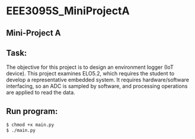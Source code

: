 # EEE3095S_MiniProjectA
Mini-Project A
----
Task:
----
The objective for this project is to design an environment logger (IoT device).
This project examines ELO5.2, which requires the student to develop a representative
embedded system. It requires hardware/software interfacing, so an ADC is sampled by
software, and processing operations are applied to read the data.

Run program:
----
```sh
$ chmod +x main.py
$ ./main.py
```
